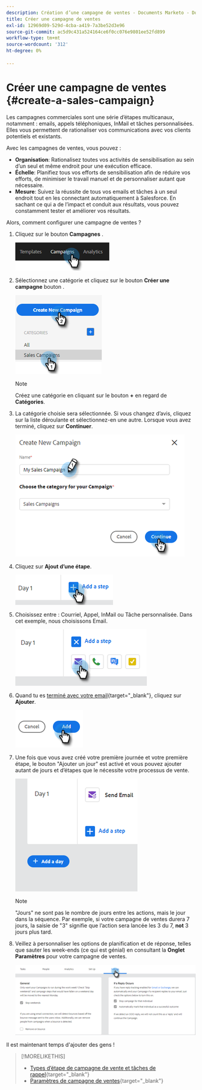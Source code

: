 ```yaml
---
description: Création d’une campagne de ventes - Documents Marketo - Documentation du produit
title: Créer une campagne de ventes
exl-id: 12969d09-529d-4cba-a419-7a3be52d3e96
source-git-commit: ac5d9c431a524164ce6f0cc076e9801ee52fd899
workflow-type: tm+mt
source-wordcount: '312'
ht-degree: 0%

---
```


# Créer une campagne de ventes {#create-a-sales-campaign}

Les campagnes commerciales sont une série d’étapes multicanaux, notamment : emails, appels téléphoniques, InMail et tâches personnalisées. Elles vous permettent de rationaliser vos communications avec vos clients potentiels et existants.

Avec les campagnes de ventes, vous pouvez :

* **Organisation**: Rationalisez toutes vos activités de sensibilisation au sein d’un seul et même endroit pour une exécution efficace.
* **Échelle**: Planifiez tous vos efforts de sensibilisation afin de réduire vos efforts, de minimiser le travail manuel et de personnaliser autant que nécessaire.
* **Mesure**: Suivez la réussite de tous vos emails et tâches à un seul endroit tout en les connectant automatiquement à Salesforce. En sachant ce qui a de l’impact et conduit aux résultats, vous pouvez constamment tester et améliorer vos résultats.

Alors, comment configurer une campagne de ventes ?

1. Cliquez sur le bouton **Campagnes** .

   ![](assets/create-a-sales-campaign-1.png)

1. Sélectionnez une catégorie et cliquez sur le bouton **Créer une campagne** bouton .

   ![](assets/create-a-sales-campaign-2.png)

   >[!NOTE]
   >
   >Créez une catégorie en cliquant sur le bouton **+** en regard de **Catégories**.

1. La catégorie choisie sera sélectionnée. Si vous changez d’avis, cliquez sur la liste déroulante et sélectionnez-en une autre. Lorsque vous avez terminé, cliquez sur **Continuer**.

   ![](assets/create-a-sales-campaign-3.png)

1. Cliquez sur **Ajout d’une étape**.

   ![](assets/create-a-sales-campaign-4.png)

1. Choisissez entre : Courriel, Appel, InMail ou Tâche personnalisée. Dans cet exemple, nous choisissons Email.

   ![](assets/create-a-sales-campaign-5.png)

1. Quand tu es [terminé avec votre email](/help/marketo/product-docs/marketo-sales-insight/actions/campaigns/sales-campaign-step-types-and-reminder-tasks.md#email){target="_blank"}, cliquez sur **Ajouter**.

   ![](assets/create-a-sales-campaign-6.png)

1. Une fois que vous avez créé votre première journée et votre première étape, le bouton &quot;Ajouter un jour&quot; est activé et vous pouvez ajouter autant de jours et d’étapes que le nécessite votre processus de vente.

   ![](assets/create-a-sales-campaign-7.png)

   >[!NOTE]
   >
   >&quot;Jours&quot; ne sont pas le nombre de jours entre les actions, mais le jour dans la séquence. Par exemple, si votre campagne de ventes durera 7 jours, la saisie de &quot;3&quot; signifie que l’action sera lancée les 3 du 7, **not** 3 jours plus tard.

1. Veillez à personnaliser les options de planification et de réponse, telles que sauter les week-ends (ce qui est génial) en consultant la **Onglet Paramètres** pour votre campagne de ventes.

   ![](assets/create-a-sales-campaign-8.png)

Il est maintenant temps d&#39;ajouter des gens !

>[!MORELIKETHIS]
>
>* [Types d’étape de campagne de vente et tâches de rappel](/help/marketo/product-docs/marketo-sales-insight/actions/campaigns/sales-campaign-step-types-and-reminder-tasks.md){target="_blank"}
>* [Paramètres de campagne de ventes](/help/marketo/product-docs/marketo-sales-insight/actions/campaigns/sales-campaign-settings.md){target="_blank"}

